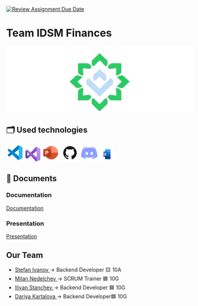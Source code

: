 [![Review Assignment Due Date](https://classroom.github.com/assets/deadline-readme-button-22041afd0340ce965d47ae6ef1cefeee28c7c493a6346c4f15d667ab976d596c.svg)](https://classroom.github.com/a/u5k3noT3)
# Team IDSM Finances
<img src="pictures/logo.png">


## 🗂️ Used technologies
 <p align="left"> 
    <a href="https://code.visualstudio.com/"><img src="pictures/visualstudio-code.png" alt="Visual Studio Code"/></a>
    <a href="https://code.visualstudio.com/"><img src="pictures/visualstudio.png" alt="Visual Studio" width="40" height="40" /></a>
      <a href="https://www.microsoft.com/en-us/microsoft-365/powerpoint"><img src="pictures/powerpoint.png" alt="MS PowerPoint logo" width=48px /></a>
      <a href="https://github.com/"> <img src="pictures/github.png" alt="GitHub Logo" width=48px/></a>
      <a href="https://discord.com/"> <img src="pictures/discord.png" alt="Discord Logo" width=48px/></a>
      <a href="https://word.com/"> <img src="pictures/word.png" alt="Word Logo" width="40" height="40"/></a>
    </p> 

## 📄 Documents
### Documentation
  [Documentation]()
### Presentation
[Presentation](files/IDSM-Presentation.pptx)

## Our Team 
- <a href = "https://github.com/SBIvanov22"> Stefan Ivanov </a> -> Backend Developer 🟨 10A
- <a href = "https://github.com/MPNedelchev22"> Milan Nedelchev </a> -> SCRUM Trainer 🟦 10G
- <a href = "https://github.com/ISStanchev22"> Iliyan Stanchev </a> ->  Backend Developer 🟦 10G
- <a href = "https://github.com/DYKartalova22"> Dariya Kartalova </a> ->  Backend Developer🟦 10G
